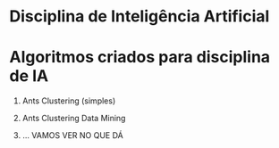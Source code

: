 # Disciplina de Inteligência Artificial
# Algoritmos criados para disciplina de IA

1) Ants Clustering (simples) 

2) Ants Clustering Data Mining

3) ... VAMOS VER NO QUE DÁ


